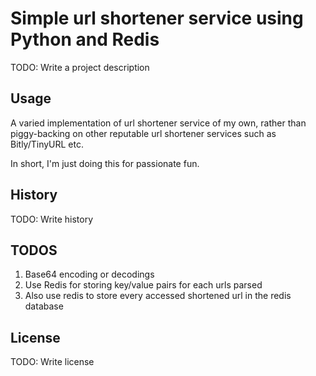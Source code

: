 # Simple url shortener service using Python and Redis

TODO: Write a project description

## Usage

A varied implementation of url shortener service of my own, rather than piggy-backing on other reputable url shortener services such as Bitly/TinyURL etc. 

In short, I'm just doing this for passionate fun.

## History

TODO: Write history

## TODOS
1. Base64 encoding or decodings
2. Use Redis for storing key/value pairs for each urls parsed
3. Also use redis to store every accessed shortened url in the redis database

## License

TODO: Write license